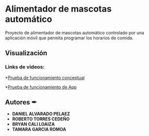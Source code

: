 # Alimentador de mascotas automático
Proyecto de alimentador de mascotas automático controlado por una aplicación móvil que permita programar los horarios de comida.

## Visualización 

### Links de videos:

*[Prueba de funcionamiento conceptual](https://youtu.be/JgPdPBcRTjw) 

*[Prueba de funcionamiento de App](https://youtu.be/xK9o9PrH0lI)

## Autores ✒

* **DANIEL ALVARADO PELAEZ** 
* **ROBERTO TORRES CEDEÑO** 
* **BRYAN CALI LOAIZA** 
* **TAMARA GARCIA ROMOA** 

